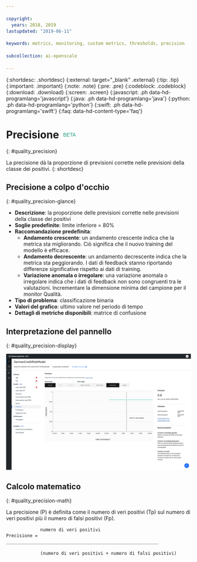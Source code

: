 ```yaml
---

copyright:
  years: 2018, 2019
lastupdated: "2019-06-11"

keywords: metrics, monitoring, custom metrics, thresholds, precision

subcollection: ai-openscale

---
```


{:shortdesc: .shortdesc}
{:external: target="_blank" .external}
{:tip: .tip}
{:important: .important}
{:note: .note}
{:pre: .pre}
{:codeblock: .codeblock}
{:download: .download}
{:screen: .screen}
{:javascript: .ph data-hd-programlang='javascript'}
{:java: .ph data-hd-programlang='java'}
{:python: .ph data-hd-programlang='python'}
{:swift: .ph data-hd-programlang='swift'}
{:faq: data-hd-content-type='faq'}

# Precisione ![tag beta](images/beta.png)
{: #quality_precision}

La precisione dà la proporzione di previsioni corrette nelle previsioni della classe dei positivi.
{: shortdesc}

## Precisione a colpo d'occhio
{: #quality_precision-glance}

- **Descrizione**: la proporzione delle previsioni corrette nelle previsioni della classe dei positivi
- **Soglie predefinite**: limite inferiore = 80%
- **Raccomandazione predefinita**:
   - **Andamento crescente**: un andamento crescente indica che la metrica sta migliorando. Ciò significa che il nuovo training del modello è efficace.
   - **Andamento decrescente**: un andamento decrescente indica che la metrica sta peggiorando. I dati di feedback stanno riportando differenze significative rispetto ai dati di training.
   - **Variazione anomala o irregolare**: una variazione anomala o irregolare indica che i dati di feedback non sono congruenti tra le valutazioni. Incrementare la dimensione minima del campione per il monitor Qualità.
- **Tipo di problema**: classificazione binaria
- **Valori del grafico**: ultimo valore nel periodo di tempo
- **Dettagli di metriche disponibili**: matrice di confusione

## Interpretazione del pannello
{: #quality_precision-display}

![viene visualizzato il grafico della precisione.](images/quality-precision.png)

## Calcolo matematico
{: #quality_precision-math}

La precisione (P) è definita come il numero di veri positivi (Tp) sul numero di veri positivi più il numero di falsi positivi (Fp).


```
             numero di veri positivi
Precisione =  __________________________________________________________

             (numero di veri positivi + numero di falsi positivi)
```
